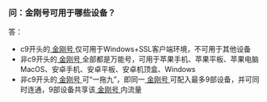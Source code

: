 ### 问：金刚号可用于哪些设备？

答：

- c9开头的[ 金刚号 ](https://a2zitpro.github.io/web/金刚号)仅可用于Windows+SSL客户端环境，不可用于其他设备
- 非c9开头的[ 金刚号 ](https://a2zitpro.github.io/web/金刚号)全部都是万能号，可用于苹果手机、苹果平板、苹果电脑MacOS、安卓手机、安卓平板、安卓机顶盒、Windows
- 非c9开头的[ 金刚号 ](https://a2zitpro.github.io/web/金刚号)可“一拖九”，即同一[ 金刚号 ](https://a2zitpro.github.io/web/金刚号)可配入最多9部设备，并可同时连通，9部设备共享该[ 金刚号 ](https://a2zitpro.github.io/web/金刚号)内流量
